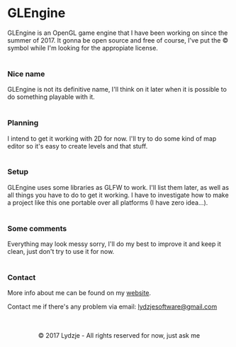 # GLEngine
GLEngine is an OpenGL game engine that I have been working on since the summer of 2017. It 
gonna be open source and free of course, I've put the © symbol while I'm looking for the 
appropiate license.
<br>
<br>

### Nice name
GLEngine is not its definitive name, I'll think on it later when it is possible to do 
something playable with it.
<br>
<br>

### Planning
I intend to get it working with 2D for now. I'll try to do some kind of map editor so it's
easy to create levels and that stuff.
<br>
<br>

### Setup
GLEngine uses some libraries as GLFW to work. I'll list them later, as well as all things you 
have to do to get it working. I have to investigate how to make a project like this one portable 
over all platforms (I have zero idea...).
<br>
<br>

### Some comments
Everything may look messy sorry, I'll do my best to improve it and keep it clean, just don't try 
to use it for now.
<br>
<br>

### Contact
More info about me can be found on my <a href="https://lydzje.github.io" target="_blank">website</a>.

Contact me if there's any problem via email: lydzjesoftware@gmail.com
<br>
<br>
<br>

<p align="center">© 2017 Lydzje - All rights reserved for now, just ask me</p>
